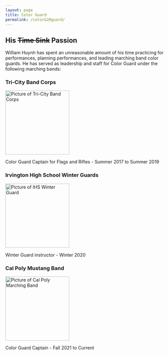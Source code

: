 ```yaml
---
layout: page
title: Color Guard
permalink: /color&20guard/
---
```

## His ~~Time Sink~~ Passion
William Huynh has spent an unreasonable amount of his time practicing for performances, planning performances, and leading marching band color guards. He has served as leadership and staff for Color Guard under the following marching bands:

### Tri-City Band Corps
<img src="{{ site.baseurl}}/images/TBCBandGuard.jpg" alt="Picture of Tri-City Band Corps" width="200" style="margin-top: 0px; margin-right: 10px" />

Color Guard Captain for Flags and Rifles - Summer 2017 to Summer 2019

### Irvington High School Winter Guards
<img src="{{ site.baseurl}}/images/IHSWinterGuard.jpg" alt="Picture of IHS Winter Guard" width="200" style="margin-top: 0px; margin-right: 10px" />

Winter Guard instructor - Winter 2020

### Cal Poly Mustang Band 
<img src="{{ site.baseurl}}/images/MustangBand.jpeg" alt="Picture of Cal Poly Marching Band" width="200" style="margin-top: 0px; margin-right: 10px" />

Color Guard Captain - Fall 2021 to Current

